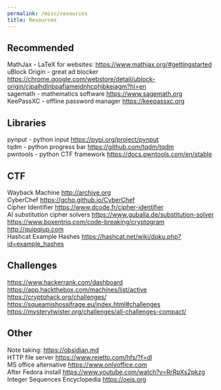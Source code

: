```yaml
---
permalink: /misc/resources
title: Resources
---
```


## Recommended

MathJax - LaTeX for websites: <https://www.mathjax.org/#gettingstarted> <br>
uBlock Origin - great ad blocker <https://chrome.google.com/webstore/detail/ublock-origin/cjpalhdlnbpafiamejdnhcphjbkeiagm?hl=en> <br>
sagemath - mathematics software <https://www.sagemath.org> <br>
KeePassXC - offline password manager <https://keepassxc.org> <br>

## Libraries

pynput - python input <https://pypi.org/project/pynput> <br>
tqdm - python progress bar <https://github.com/tqdm/tqdm> <br>
pwntools - python CTF framework <https://docs.pwntools.com/en/stable> <br>

## CTF

Wayback Machine <http://archive.org> <br>
CyberChef <https://gchq.github.io/CyberChef> <br>
Cipher Identifier <https://www.dcode.fr/cipher-identifier> <br>
AI substitution cipher solvers <https://www.guballa.de/substitution-solver> <br>
<https://www.boxentriq.com/code-breaking/cryptogram> <br>
<http://quipqiup.com> <br>
Hashcat Example Hashes <https://hashcat.net/wiki/doku.php?id=example_hashes> <br>

## Challenges

<https://www.hackerrank.com/dashboard> <br>
<https://app.hackthebox.com/machines/list/active> <br>
<https://cryptohack.org/challenges/> <br>
<https://squeamishossifrage.eu/index.html#challenges> <br>
<https://mysterytwister.org/challenges/all-challenges-compact/> <br>

## Other

Note taking: <https://obsidian.md> <br>
HTTP file server <https://www.rejetto.com/hfs/?f=dl> <br>
MS office alternative <https://www.onlyoffice.com> <br>
After Fedora install <https://www.youtube.com/watch?v=RrRpXs2pkzg>  <br>
Integer Sequences Encyclopedia <https://oeis.org> <br>
